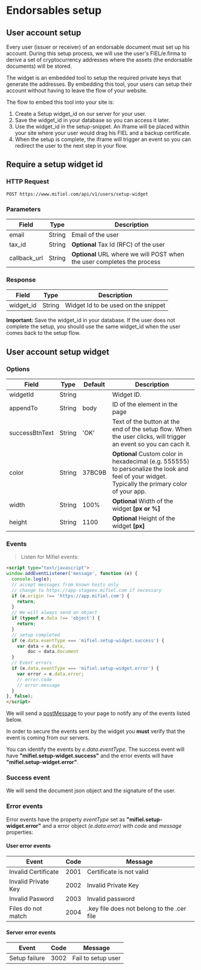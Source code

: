 # Endorsables setup

## User account setup

Every user (issuer or receiver) of an endorsable document must set up his account. During this setup process, we will use the user's FIEL/e.firma to derive a set of cryptocurrency addresses where the assets (the endorsable documents) will be stored.

The widget is an embedded tool to setup the required private keys that generate the addresses. By embedding this tool, your users can setup their account without having to leave the flow of your website.

The flow to embed this tool into your site is:
1. Create a Setup widget_id on our server for your user.
2. Save the widget_id in your database so you can access it later.
3. Use the widget_id in the setup-snippet. An iframe will be placed within your site where your user would drag his FIEL and a backup certificate.
4. When the setup is complete, the iframe will trigger an event so you can redirect the user to the next step in your flow.

## Require a setup widget id

### HTTP Request

`POST https://www.mifiel.com/api/v1/users/setup-widget`

### Parameters

Field        | Type   |  Description
------------ | ------ | -----------
email        | String |  Email of the user
tax_id       | String |  __Optional__ Tax Id (RFC) of the user
callback_url | String |  __Optional__ URL where we will POST when the user completes the process

### Response

Field        | Type   |  Description
------------ | ------ | -----------
widget_id    | String |  Widget Id to be used on the snippet

<aside class="info">
  <b>Important:</b> Save the widget_id in your database. If the user does not complete the setup, you should use the same widget_id when the user comes back to the setup flow.
</aside>

## User account setup widget

### Options

Field     | Type    | Default |  Description
--------- | ------- | ------- | ------------
widgetId  | String  |         | Widget ID.
appendTo  | String  | body    | ID of the element in the page
successBtnText | String | 'OK' | Text of the button at the end of the setup flow. When the user clicks, will trigger an event so you can cach it.
color     | String  | 37BC9B  | __Optional__ Custom color in hexadecimal (e.g. 555555) to personalize the look and feel of your widget. Typically the primary color of your app.
width     | String  | 100%    | __Optional__ Width of the widget __[px or %]__
height    | String  | 1100    | __Optional__ Height of the widget __[px]__

### Events

> Listen for Mifiel events:

```html
<script type="text/javascript">
window.addEventListener('message', function (e) {
  console.log(e);
  // accept messages from known hosts only
  // change to https://app-stageex.mifiel.com if necessary
  if (e.origin !== 'https://app.mifiel.com') {
    return;
  }
  // We will always send an object
  if (typeof e.data !== 'object') {
    return;
  }
  // setup completed
  if (e.data.eventType === 'mifiel.setup-widget.success') {
    var data = e.data,
        doc = data.document
  }
  // Event errors
  if (e.data.eventType === 'mifiel.setup-widget.error') {
    var error = e.data.error;
    // error.code
    // error.message
  }
}, false);
</script>
```

We will send a [postMessage](https://developer.mozilla.org/en-US/docs/Web/API/Window/postMessage) to your page to notify any of the events listed below.

In order to secure the events sent by the widget you **must** verify that the event is coming from our servers. 

You can identify the events by *e.data.eventType*. The success event will have **"mifiel.setup-widget.success"** and the error events will have **"mifiel.setup-widget.error"**.

### Success event 

We will send the document json object and the signature of the user.

### Error events

Error events have the property *eventType* set as **"mifiel.setup-widget.error"** and a error object *(e.data.error)* with *code* and *message* properties:

#### User error events

Event               | Code | Message
------------------- | ---- | -------
Invalid Certificate | 2001 | Certificate is not valid
Invalid Private Key | 2002 | Invalid Private Key
Invalid Pasword     | 2003 | Invalid password
Files do not match  | 2004 | .key file does not belong to the .cer file

#### Server error events

Event               | Code | Message
------------------- | ---- | -------
Setup failure       | 3002 | Fail to setup user

